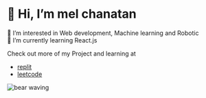 # 👋 Hi, I’m mel chanatan
  👀 I’m interested in Web development, Machine learning and Robotic  
  🌱 I’m currently learning React.js

Check out more of my Project and learning at 
- [replit](https://replit.com/@melllll) <br/>
- [leetcode](https://leetcode.com/melchanatan/) <br/>

![bear waving](https://media.giphy.com/media/IThjAlJnD9WNO/giphy.gif)

<!---
melchanatan/melchanatan is a ✨ special ✨ repository because its `README.md` (this file) appears on your GitHub profile.
You can click the Preview link to take a look at your changes.
--->
